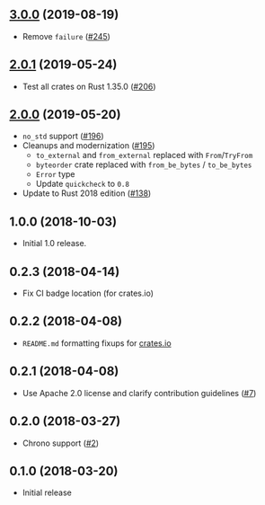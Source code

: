 ## [3.0.0] (2019-08-19)

- Remove `failure` ([#245])

## [2.0.1] (2019-05-24)

- Test all crates on Rust 1.35.0 ([#206])

## [2.0.0] (2019-05-20)

- `no_std` support ([#196])
- Cleanups and modernization ([#195])
  - `to_external` and `from_external` replaced with `From`/`TryFrom`
  - `byteorder` crate replaced with `from_be_bytes` / `to_be_bytes`
  - `Error` type
  - Update `quickcheck` to `0.8`
- Update to Rust 2018 edition ([#138])

## 1.0.0 (2018-10-03)

- Initial 1.0 release.

## 0.2.3 (2018-04-14)

- Fix CI badge location (for crates.io)

## 0.2.2 (2018-04-08)

- `README.md` formatting fixups for [crates.io](https://crates.io)

## 0.2.1 (2018-04-08)

- Use Apache 2.0 license and clarify contribution guidelines ([#7])

## 0.2.0 (2018-03-27)

- Chrono support ([#2])

## 0.1.0 (2018-03-20)

- Initial release

[3.0.0]: https://github.com/iqlusioninc/crates/pull/250
[#245]: https://github.com/iqlusioninc/crates/pull/245
[2.0.1]: https://github.com/iqlusioninc/crates/pull/208
[#206]: https://github.com/iqlusioninc/crates/pull/206
[2.0.0]: https://github.com/iqlusioninc/crates/pull/197
[#196]: https://github.com/iqlusioninc/crates/pull/196
[#195]: https://github.com/iqlusioninc/crates/pull/195
[#138]: https://github.com/iqlusioninc/crates/pull/138
[#7]: https://github.com/iqlusioninc/crates/pull/7
[#2]: https://github.com/iqlusioninc/crates/pull/2
